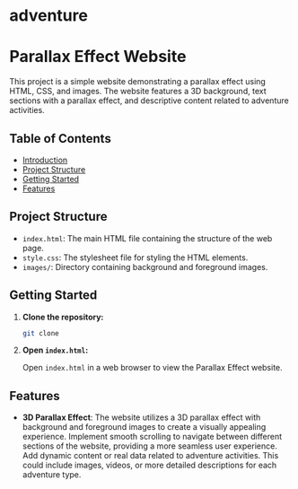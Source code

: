 # adventure

# Parallax Effect Website

This project is a simple website demonstrating a parallax effect using HTML, CSS, and images. The website features a 3D background, text sections with a parallax effect, and descriptive content related to adventure activities.

## Table of Contents

- [Introduction](#parallax-effect-website)
- [Project Structure](#project-structure)
- [Getting Started](#getting-started)
- [Features](#features)

## Project Structure

- `index.html`: The main HTML file containing the structure of the web page.
- `style.css`: The stylesheet file for styling the HTML elements.
- `images/`: Directory containing background and foreground images.

## Getting Started

1. **Clone the repository:**

   ```bash
   git clone
   ```

2. **Open `index.html`:**

   Open `index.html` in a web browser to view the Parallax Effect website.

## Features

- **3D Parallax Effect**: The website utilizes a 3D parallax effect with background and foreground images to create a visually appealing experience.
  Implement smooth scrolling to navigate between different sections of the website, providing a more seamless user experience.
  Add dynamic content or real data related to adventure activities. This could include images, videos, or more detailed descriptions for each adventure type.
